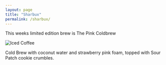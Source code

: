 ```yaml
---
layout: page
title: "Sharbux"
permalink: /sharbux/
---
```

This weeks limited edition brew is The Pink Coldbrew


![Iced Coffee](/assets/pinkcoldbrew.jpg)


Cold Brew with coconut water and strawberry pink foam, topped with Sour Patch cookie crumbles. 